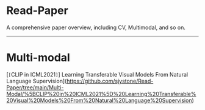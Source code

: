 # Read-Paper
A comprehensive paper overview, including CV, Multimodal, and so on.

---

# Multi-modal
[`[`CLIP in ICML2021`]`] Learning Transferable Visual Models From Natural Language Supervision](https://github.com/sjystone/Read-Paper/tree/main/Multi-Modal/%5BCLIP%20in%20ICML2021%5D%20Learning%20Transferable%20Visual%20Models%20From%20Natural%20Language%20Supervision)
